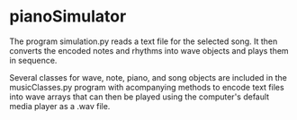 # pianoSimulator
The program simulation.py reads a text file for the selected song. It then converts the encoded notes and rhythms into wave objects and plays them in sequence.

Several classes for wave, note, piano, and song objects are included in the musicClasses.py program with acompanying methods to encode text files into wave arrays that can then be played using the computer's default media player as a .wav file. 
